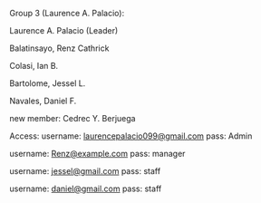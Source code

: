 Group 3 (Laurence A. Palacio):

Laurence A. Palacio (Leader)

Balatinsayo, Renz Cathrick

Colasi, Ian B.

Bartolome, Jessel L.

Navales, Daniel F.

new member: Cedrec Y. Berjuega

Access:
username: laurencepalacio099@gmail.com
pass: Admin

username: Renz@example.com
pass: manager

username: jessel@gmail.com
pass: staff

username: daniel@gmail.com
pass: staff
